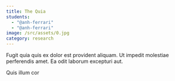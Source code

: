 ```yaml
---
title: The Quia
students:
  - "@anh-ferrari"
  - "@anh-ferrari"
image: /src/assets/0.jpg
category: research
---
```

Fugit quia quis ex dolor est provident aliquam. Ut impedit molestiae perferendis amet. Ea odit laborum excepturi aut.

Quis illum cor